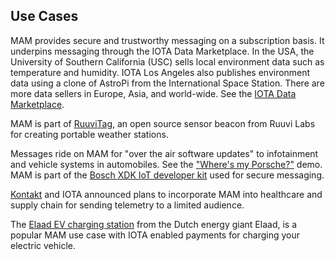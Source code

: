 ## Use Cases

MAM provides secure and trustworthy messaging on a subscription basis.  It underpins messaging through the IOTA Data Marketplace.  In the USA, the University of Southern California (USC) sells local environment data such as temperature and humidity.  IOTA Los Angeles also publishes environment data using a clone of AstroPi from the International Space Station.  There are more data sellers in Europe, Asia, and world-wide.  See the [IOTA Data Marketplace](https://data.iota.org/#/).

MAM is part of [RuuviTag](https://lab.ruuvi.com/iota/), an open source sensor beacon from Ruuvi Labs for creating portable weather stations.

Messages ride on MAM for "over the air software updates" to infotainment and vehicle systems in automobiles.  See the ["Where's my Porsche?"](https://github.com/NelsonPython/MAM/blob/master/knowledgebase/HM.md) demo.  MAM is part of the [Bosch XDK IoT developer kit](https://www.bosch-connectivity.com/newsroom/blog/xdk2mam/) used for secure messaging.    

[Kontakt](https://kontakt.io/blog/iota-will-power-kontakt-ios-location-solution-enable-secure-sale-sharing-telemetry-data/) and IOTA announced plans to incorporate MAM into healthcare and supply chain for sending telemetry to a limited audience.

The [Elaad EV charging station](https://medium.com/@harmvandenbrink/how-elaadnl-built-a-poc-charge-station-running-fully-on-iota-and-iota-only-e16ed4c4d4d5) from the Dutch energy giant Elaad, is a popular MAM use case with IOTA enabled payments for charging your electric vehicle.

